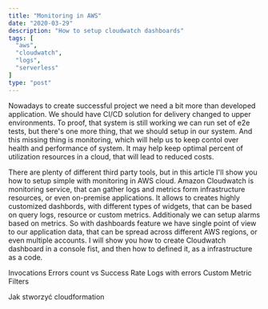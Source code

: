 ```yaml
---
title: "Monitoring in AWS"
date: "2020-03-29"
description: "How to setup cloudwatch dashboards"
tags: [
  "aws",
  "cloudwatch",
  "logs",
  "serverless"
]
type: "post"
---
```


Nowadays to create successful project we need a bit more than developed application. We should have CI/CD solution for delivery changed to upper environments. To proof, that system is still working we can run set of e2e tests, but there's one more thing, that we should setup in our system.
And this missing thing is monitoring, which will help us to keep contol over health and performance of system. It may help keep optimal percent of utilization resources in a cloud, that will lead to reduced costs.
 <!--more-->
There are plenty of different third party tools, but in this article I'll show you how to setup simple with monitoring in AWS cloud.
Amazon Cloudwatch is monitoring service, that can gather logs and metrics form infrastructure resources, or even on-premise applications.
It allows to creates highly customized dashbords, with different types of widgets, that can be based on query logs, resource or custom metrics.
Additionaly we can setup alarms based on metrics. So with dashboards feature we have single point of view to our application data, that can be spread across different AWS regions, or even multiple accounts. I will show you how to create Cloudwatch dashboard in a console fist, and then how to defined it, as a infrastructure as a code.



Invocations
Errors count vs Success Rate
Logs with errors
Custom Metric Filters


Jak stworzyć cloudformation
